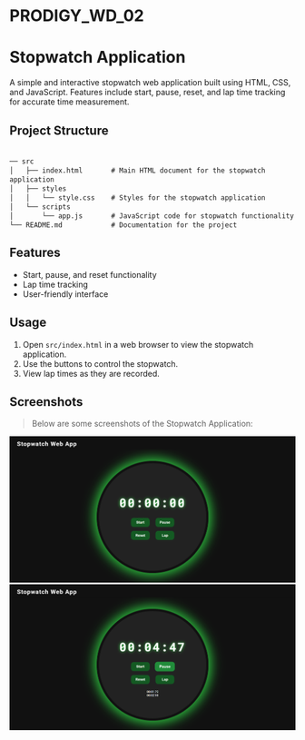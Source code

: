 # PRODIGY_WD_02
# Stopwatch Application

A simple and interactive stopwatch web application built using HTML, CSS, and JavaScript. Features include start, pause, reset, and lap time tracking for accurate time measurement.

## Project Structure

```

── src
│   ├── index.html       # Main HTML document for the stopwatch application
│   ├── styles
│   │   └── style.css    # Styles for the stopwatch application
│   └── scripts
│       └── app.js       # JavaScript code for stopwatch functionality
└── README.md            # Documentation for the project
```

## Features

- Start, pause, and reset functionality
- Lap time tracking
- User-friendly interface

## Usage

1. Open `src/index.html` in a web browser to view the stopwatch application.
2. Use the buttons to control the stopwatch.
3. View lap times as they are recorded.

## Screenshots

> Below are some screenshots of the Stopwatch Application:

![Stopwatch Screenshot 1](src/assets/1.png)
![Stopwatch Screenshot 2](src/assets/2.png)

